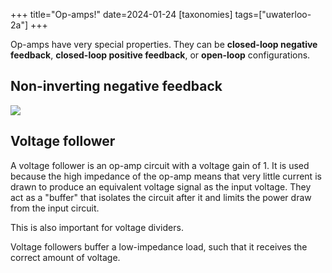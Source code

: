 +++
title="Op-amps!"
date=2024-01-24
[taxonomies]
tags=["uwaterloo-2a"]
+++

Op-amps have very special properties.
They can be **closed-loop negative feedback**, **closed-loop positive feedback**, or **open-loop** configurations.

## Non-inverting negative feedback

<img src="/images/closed-loop-noninverting-amp.webp" />

## Voltage follower

A voltage follower is an op-amp circuit with a voltage gain of 1.
It is used because the high impedance of the op-amp means that very little current is drawn to produce an equivalent voltage signal as the input voltage.
They act as a "buffer" that isolates the circuit after it and limits the power draw from the input circuit.

This is also important for voltage dividers.

Voltage followers buffer a low-impedance load, such that it receives the correct amount of voltage.
